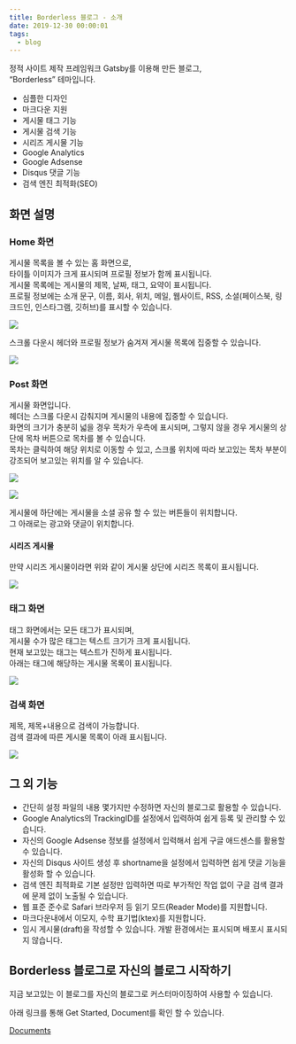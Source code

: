 ```yaml
---
title: Borderless 블로그 - 소개
date: 2019-12-30 00:00:01
tags:
  - blog
---
```


정적 사이트 제작 프레임워크 Gatsby를 이용해 만든 블로그,  
“Borderless” 테마입니다.

- 심플한 디자인
- 마크다운 지원
- 게시물 태그 기능
- 게시물 검색 기능
- 시리즈 게시물 기능
- Google Analytics
- Google Adsense
- Disqus 댓글 기능
- 검색 엔진 최적화(SEO)

## 화면 설명

### Home 화면

게시물 목록을 볼 수 있는 홈 화면으로,  
타이틀 이미지가 크게 표시되며 프로필 정보가 함께 표시됩니다.  
게시물 목록에는 게시물의 제목, 날짜, 태그, 요약이 표시됩니다.  
프로필 정보에는 소개 문구, 이름, 회사, 위치, 메일, 웹사이트, RSS, 소셜(페이스북, 링크드인, 인스타그램, 깃허브)를 표시할 수 있습니다.

![](DraggedImage.png)

스크롤 다운시 헤더와 프로필 정보가 숨겨져 게시물 목록에 집중할 수 있습니다.

![](DraggedImage-1.png)

### Post 화면

게시물 화면입니다.  
헤더는 스크롤 다운시 감춰지며 게시물의 내용에 집중할 수 있습니다.  
화면의 크기가 충분히 넓을 경우 목차가 우측에 표시되며, 그렇지 않을 경우 게시물의 상단에 목차 버튼으로 목차를 볼 수 있습니다.  
목차는 클릭하여 해당 위치로 이동할 수 있고, 스크롤 위치에 따라 보고있는 목차 부분이 강조되어 보고있는 위치를 알 수 있습니다.

![](DraggedImage-2.png)

![](screenshot.png)

게시물에 하단에는 게시물을 소셜 공유 할 수 있는 버튼들이 위치합니다.  
그 아래로는 광고와 댓글이 위치합니다.

#### 시리즈 게시물

만약 시리즈 게시물이라면 위와 같이 게시물 상단에 시리즈 목록이 표시됩니다.

![](DraggedImage-4.png)

### 태그 화면

태그 화면에서는 모든 태그가 표시되며,  
게시물 수가 많은 태그는 텍스트 크기가 크게 표시됩니다.  
현재 보고있는 태그는 텍스트가 진하게 표시됩니다.  
아래는 태그에 해당하는 게시물 목록이 표시됩니다.

![](DraggedImage-5.png)

### 검색 화면

제목, 제목+내용으로 검색이 가능합니다.  
검색 결과에 따른 게시물 목록이 아래 표시됩니다.

![](DraggedImage-6.png)

## 그 외 기능

- 간단히 설정 파일의 내용 몇가지만 수정하면 자신의 블로그로 활용할 수 있습니다.
- Google Analytics의 TrackingID를 설정에서 입력하여 쉽게 등록 및 관리할 수 있습니다.
- 자신의 Google Adsense 정보를 설정에서 입력해서 쉽게 구글 애드센스를 활용할 수 있습니다.
- 자신의 Disqus 사이트 생성 후 shortname을 설정에서 입력하면 쉽게 댓글 기능을 활성화 할 수 있습니다.
- 검색 엔진 최적화로 기본 설정만 입력하면 따로 부가적인 작업 없이 구글 검색 결과에 문제 없이 노출될 수 있습니다.
- 웹 표준 준수로 Safari 브라우저 등 읽기 모드(Reader Mode)를 지원합니다.
- 마크다운내에서 이모지, 수학 표기법(ktex)를 지원합니다.
- 임시 게시물(draft)을 작성할 수 있습니다. 개발 환경에서는 표시되며 배포시 표시되지 않습니다.

## Borderless 블로그로 자신의 블로그 시작하기

지금 보고있는 이 블로그를 자신의 블로그로 커스터마이징하여 사용할 수 있습니다.

아래 링크를 통해 Get Started, Document를 확인 할 수 있습니다.

[Documents](<https://github.com/junhobaik/junhobaik.github.io/wiki/Document-(Borderless)>)
